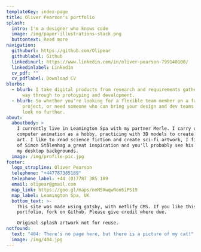```yaml
---
templateKey: index-page
title: Oliver Pearson's portfolio
splash:
  intro: I'm a designer who knows code
  image: /img/paper-illustrations-stack.png
  buttontext: Read more
navigation:
  githuburl: https://github.com/Olipear
  githublabel: Github
  linkedinurl: https://www.linkedin.com/in/oliver-pearson-799140100/
  linkedinlabel: LinkedIn
  cv_pdf: ""
  cv_pdflabel: Download CV
blurbs:
  - blurb: I take digital products from research and requirements gathering, all the
      way through to protoyping and development.
  - blurb: So whether you're looking for a flexible team member on a fast moving
      project, or need someone who can bring your design and dev teams together,
      look no further.
about:
  aboutbody: >
    I currently live in Leamington Spa with my partner Merle. I carry on with
    computer animation as a hobby, practicing with 3D models to create concept
    art. I like to read science fiction and create sci-fi artwork, I find work
    of Simon Stålenhag a great inspiration and you'll probably see his work on
    my desktop backgrounds. 
  image: /img/profile-pic.jpg
footer:
  logo_strapline: Oliver Pearson
  telephone: "+447787385189"
  telephone_label: +44 (0)7787 385 189
  email: olipear@gmail.com
  map_link: https://goo.gl/maps/nnMSXwqwRoo5iPS19
  map_label: Leamington Spa, UK
  bottom_text: >-
    This site was made using gatsby, with netlify CMS. If you like this
    portfolio, fork on Github. Please give credit where due.

    Original splash artwork not for reuse.
notfound:
  text: "404: There's no page here, but there is a picture of my cat!"
  image: /img/404.jpg
---
```


